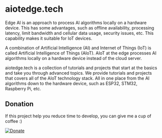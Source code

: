 # aiotedge.tech

Edge AI is an approach to process AI algorithms locally on a hardware device. This has some advantages, such as offline availability, processing latency, limit bandwidth and cellular data usage, security issues, etc. This capability makes it suitable for IoT devices.

A combination of Artificial Intelligence (AI) and Internet of Things (IoT) is called Artificial Intelligence of Things (AIoT). AIoT at the edge processes AI algorithms locally on a hardware device instead of the cloud server.

aiotedge.tech is a collection of tutorials and projects that start at the basics and take you through advanced topics. We provide tutorials and projects that covers all of the AIoT technology stack. All in one place from the AI algorithms down to the hardware device, such as ESP32, STM32, Raspberry Pi, etc.

## Donation
If this project help you reduce time to develop, you can give me a cup of coffee :)

[![Donate](https://img.shields.io/badge/Donate-PayPal-green.svg)](https://paypal.me/erwin168?locale.x=en_US)
